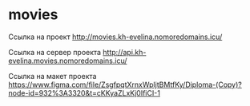 # movies

Ссылка на проект http://movies.kh-evelina.nomoredomains.icu/

Ссылка на сервер проекта http://api.kh-evelina.movies.nomoredomains.icu/

Ссылка на макет проекта https://www.figma.com/file/ZsgfpqtXrnxWpljtBMtfKy/Diploma-(Copy)?node-id=932%3A3320&t=cKKyaZLxKj0IfiCI-1